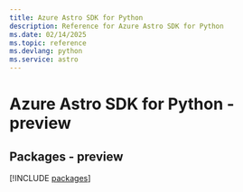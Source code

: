 ```yaml
---
title: Azure Astro SDK for Python
description: Reference for Azure Astro SDK for Python
ms.date: 02/14/2025
ms.topic: reference
ms.devlang: python
ms.service: astro
---
```

# Azure Astro SDK for Python - preview
## Packages - preview
[!INCLUDE [packages](astro-index.md)]